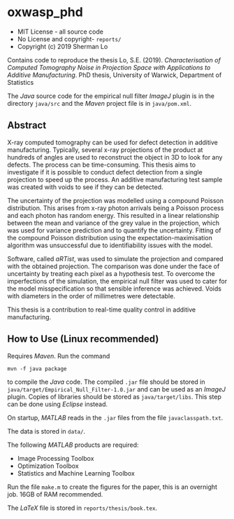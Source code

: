 # oxwasp_phd

* MIT License - all source code
* No License and copyright- `reports/`
* Copyright (c) 2019 Sherman Lo

Contains code to reproduce the thesis Lo, S.E. (2019). *Characterisation of Computed Tomography Noise in Projection Space with Applications to Additive Manufacturing*. PhD thesis, University of Warwick, Department of Statistics

The *Java* source code for the empirical null filter *ImageJ* plugin is in the directory `java/src` and the *Maven* project file is in `java/pom.xml`.

## Abstract
X-ray computed tomography can be used for defect detection in additive manufacturing. Typically, several x-ray projections of the product at hundreds of angles are used to reconstruct the object in 3D to look for any defects. The process can be time-consuming. This thesis aims to investigate if it is possible to conduct defect detection from a single projection to speed up the process. An additive manufacturing test sample was created with voids to see if they can be detected.

The uncertainty of the projection was modelled using a compound Poisson distribution. This arises from x-ray photon arrivals being a Poisson process and each photon has random energy. This resulted in a linear relationship between the mean and variance of the grey value in the projection, which was used for variance prediction and to quantify the uncertainty. Fitting of the compound Poisson distribution using the expectation-maximisation algorithm was unsuccessful due to identifiability issues with the model.

Software, called *aRTist*, was used to simulate the projection and compared with the obtained projection. The comparison was done under the face of uncertainty by treating each pixel as a hypothesis test.  To overcome the imperfections of the simulation, the empirical null filter was used to cater for the model misspecification so that sensible inference was achieved. Voids with diameters in the order of millimetres were detectable.

This thesis is a contribution to real-time quality control in additive manufacturing.

## How to Use (Linux recommended)
Requires *Maven*. Run the command
```
mvn -f java package
```
to compile the *Java* code. The compiled `.jar` file should be stored in `java/target/Empirical_Null_Filter-1.0.jar` and can be used as an *ImageJ* plugin. Copies of libraries should be stored as `java/target/libs`. This step can be done using *Eclipse* instead.

On startup, *MATLAB* reads in the `.jar` files from the file `javaclasspath.txt`.

The data is stored in `data/`.

The following *MATLAB* products are required:
* Image Processing Toolbox
* Optimization Toolbox
* Statistics and Machine Learning Toolbox

Run the file `make.m` to create the figures for the paper, this is an overnight job. 16GB of RAM recommended.

The *LaTeX* file is stored in `reports/thesis/book.tex`.